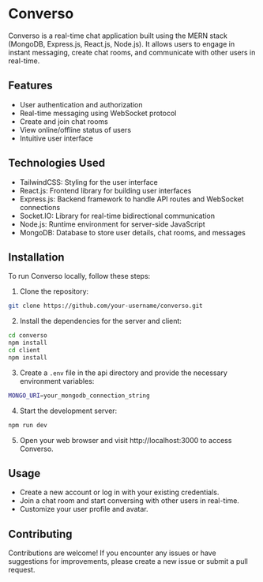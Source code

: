# Converso

Converso is a real-time chat application built using the MERN stack (MongoDB, Express.js, React.js, Node.js). It allows users to engage in instant messaging, create chat rooms, and communicate with other users in real-time.

<!-- ![Converso Demo](converso-demo.gif) Replace with a demo gif or screenshot -->

## Features

- User authentication and authorization
- Real-time messaging using WebSocket protocol
- Create and join chat rooms
- View online/offline status of users
- Intuitive user interface

## Technologies Used

- TailwindCSS: Styling for the user interface
- React.js: Frontend library for building user interfaces
- Express.js: Backend framework to handle API routes and WebSocket connections
- Socket.IO: Library for real-time bidirectional communication
- Node.js: Runtime environment for server-side JavaScript
- MongoDB: Database to store user details, chat rooms, and messages

## Installation

To run Converso locally, follow these steps:

1. Clone the repository:

```bash
git clone https://github.com/your-username/converso.git
```

2. Install the dependencies for the server and client:

```bash
cd converso
npm install
cd client
npm install
```

3. Create a `.env` file in the api directory and provide the necessary environment variables:

```bash
MONGO_URI=your_mongodb_connection_string
```

4. Start the development server:

```bash
npm run dev
```

5. Open your web browser and visit http://localhost:3000 to access Converso.

## Usage

- Create a new account or log in with your existing credentials.
- Join a chat room and start conversing with other users in real-time.
- Customize your user profile and avatar.

## Contributing

Contributions are welcome! If you encounter any issues or have suggestions for improvements, please create a new issue or submit a pull request.
